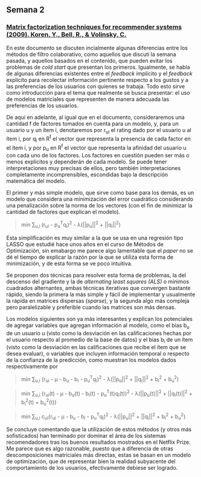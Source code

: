 ## Semana 2

### [Matrix factorization techniques for recommender systems (2009). Koren, Y., Bell, R., & Volinsky, C.](https://datajobs.com/data-science-repo/Recommender-Systems-[Netflix].pdf)

En este documento se discuten incialmente algunas diferencias entre los métodos de filtro colaborativo, como aquellos que discutí la semana pasada, y aquellos basados en el contenido, que pueden evitar los problemas de _cold start_ que presentan los primeros. Igualmente, se habla de algunas diferencias existentes entre el _feedback_ implícito y el _feedback_ explícito para recolectar información pertinente respecto a los gustos y a las preferencias de los usuarios con quienes se trabaja. Todo esto sirve como introducción para el tema que realmente se busca presentar: el uso de modelos matriciales que representen de manera adecuada las preferencias de los usuarios.

De aquí en adelante, al igual que en el documento, consideraremos una cantidad f de factores tomados en cuenta para un modelo, y, para un usuario u y un ítem i, denotaremos por r<sub>ui</sub> el rating dado por el usuario u al ítem i, por q<sub>i</sub> en R<sup>f</sup> el vector que representa la presencia de cada factor en el ítem i, y por p<sub>u</sub> en R<sup>f</sup> el vector que representa la afinidad del usuario u con cada uno de los factores. Los factores en cuestión pueden ser más o menos explícitos y dependerán de cada modelo. Se puede tener interpretaciones muy precisas de ellos, pero también interpretaciones completamente incomprensibles, escondidas bajo la descripción matemática del modelo.

El primer y más simple modelo, que sirve como base para los demás, es un modelo que considera una minimización del error cuadrático considerando una penalización sobre la norma de los vectores (con el fin de minimizar la cantidad de factores que explican el modelo).
> min ∑<sub>u,i </sub>(r<sub>ui</sub> - p<sub>u</sub><sup>T</sup>q<sub>i</sub>)<sup>2</sup> - λ(||p<sub>u</sub>||<sup>2</sup> + ||q<sub>i</sub>||<sup>2</sup>)

Esta simplificación es muy similar a la que se usa en una regresión tipo LASSO que estudié hace unos años en el curso de Métodos de Optimización, sin emabargo me parece algo lamentable que el _paper_ no se dé el tiempo de explicar la razón por la que se utiliza esta forma de minimización, y de esta forma se ve poco intuitiva.

Se proponen dos técnicas para resolver esta forma de problemas, la del descenso del gradiente y la de _alternating least squares (ALS)_ o mínimos cuadrados alternantes, ambas técnicas iterativas que convergen bastante rápido, siendo la primera la más simple y fácil de implementar y usualmente la rápida en matrices dispersas (_sparse_), y la segunda algo más compleja pero paralelizable y preferible cuando las matrices son más densas.

Los modelos siguientes son ya más interesantes y explican los potenciales de agregar variables que agregan información al modelo, como el bias b<sub>u</sub> de un usuario u (visto como la desviación en las calificaciones hechas por el usuario respecto al promedio de la base de datos) y el bias b<sub>i</sub> de un ítem (visto como la desviación en las calificaciones que recibe el ítem que se desea evaluar), o variables que incluyen información temporal o respecto de la confianza de la predicción, como muestran los modelos dados respectivamente por
> min ∑<sub>u,i</sub> (r<sub>ui</sub> - µ - b<sub>u</sub> - b<sub>i</sub> - p<sub>u</sub><sup>T</sup>q<sub>i</sub>)<sup>2</sup> - λ(||p<sub>u</sub>||<sup>2</sup> + ||q<sub>i</sub>||<sup>2</sup> + b<sub>i</sub><sup>2</sup> + b<sub>u</sub><sup>2</sup>)

> min ∑<sub>u,i</sub> (r<sub>ui</sub>(t) - µ - b<sub>u</sub>(t) - b<sub>i</sub>(t) - p<sub>u</sub><sup>T</sup>(t)q<sub>i</sub>(t))<sup>2</sup> - λ(||p<sub>u</sub>(t)||<sup>2</sup> + ||q<sub>i</sub>(t)||<sup>2</sup> + b<sub>i</sub><sup>2</sup>(t) + b<sub>u</sub><sup>2</sup>(t))

> min ∑<sub>u,i</sub> c<sub>ui</sub>(r<sub>ui</sub> - µ - b<sub>u</sub> - b<sub>i</sub> - p<sub>u</sub><sup>T</sup>q<sub>i</sub>)<sup>2</sup> - λ(||p<sub>u</sub>||<sup>2</sup> + ||q<sub>i</sub>||<sup>2</sup> + b<sub>i</sub><sup>2</sup> + b<sub>u</sub><sup>2</sup>)

Se concluye comentando que la utilización de estos métodos (y otros más sofisticados) han terminado por dominar el área de los sistemas recomendadores tras los buenos resultados mostrados en el Netflix Prize. Me parece que es algo razonable, puesto que a diferencia de otras descomposiciones matriciales más directas, estas se basan en un modelo de optimización, que de representar bien la realidad subyacente del comportamiento de los usuarios, efectivamente debiese ser logrado.

